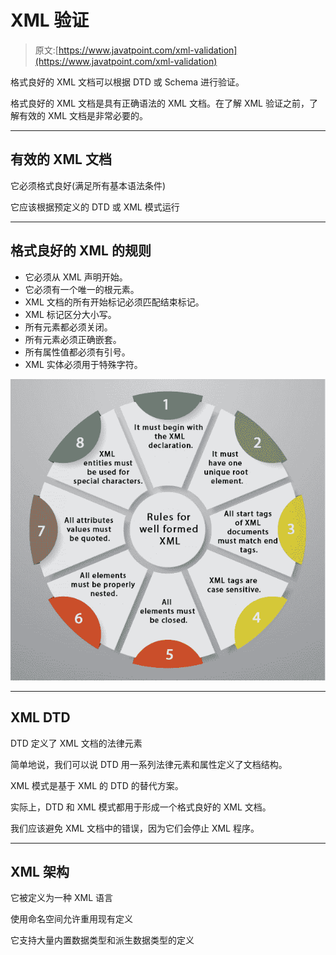 # XML 验证

> 原文:[https://www.javatpoint.com/xml-validation](https://www.javatpoint.com/xml-validation)

格式良好的 XML 文档可以根据 DTD 或 Schema 进行验证。

格式良好的 XML 文档是具有正确语法的 XML 文档。在了解 XML 验证之前，了解有效的 XML 文档是非常必要的。

* * *

## 有效的 XML 文档

它必须格式良好(满足所有基本语法条件)

它应该根据预定义的 DTD 或 XML 模式运行

* * *

## 格式良好的 XML 的规则

*   它必须从 XML 声明开始。
*   它必须有一个唯一的根元素。
*   XML 文档的所有开始标记必须匹配结束标记。
*   XML 标记区分大小写。
*   所有元素都必须关闭。
*   所有元素必须正确嵌套。
*   所有属性值都必须有引号。
*   XML 实体必须用于特殊字符。

![XML Validation](img/5a54aa56aa702411ad2d67372c178577.png)

* * *

## XML DTD

DTD 定义了 XML 文档的法律元素

简单地说，我们可以说 DTD 用一系列法律元素和属性定义了文档结构。

XML 模式是基于 XML 的 DTD 的替代方案。

实际上，DTD 和 XML 模式都用于形成一个格式良好的 XML 文档。

我们应该避免 XML 文档中的错误，因为它们会停止 XML 程序。

* * *

## XML 架构

它被定义为一种 XML 语言

使用命名空间允许重用现有定义

它支持大量内置数据类型和派生数据类型的定义